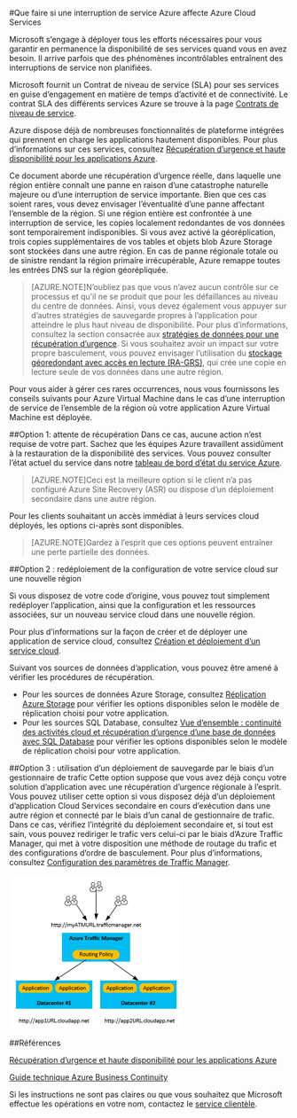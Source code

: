 <properties
	pageTitle="Que faire si une interruption de service Azure affecte Azure Cloud Services | Microsoft Azure"
	description="Découvrez ce que vous devez faire si une interruption de service Azure affecte Azure Cloud Services."
	services="cloud-services"
	documentationCenter=""
	authors="kmouss"
	manager="drewm"
	editor=""/>

<tags
	ms.service="cloud-services"
	ms.workload="cloud-services"
	ms.tgt_pltfrm="na"
	ms.devlang="na"
	ms.topic="article"
	ms.date="05/16/2016"
	ms.author="kmouss;aglick"/>

#Que faire si une interruption de service Azure affecte Azure Cloud Services

Microsoft s’engage à déployer tous les efforts nécessaires pour vous garantir en permanence la disponibilité de ses services quand vous en avez besoin. Il arrive parfois que des phénomènes incontrôlables entraînent des interruptions de service non planifiées.

Microsoft fournit un Contrat de niveau de service (SLA) pour ses services en guise d’engagement en matière de temps d’activité et de connectivité. Le contrat SLA des différents services Azure se trouve à la page [Contrats de niveau de service](https://azure.microsoft.com/support/legal/sla/).

Azure dispose déjà de nombreuses fonctionnalités de plateforme intégrées qui prennent en charge les applications hautement disponibles. Pour plus d’informations sur ces services, consultez [Récupération d’urgence et haute disponibilité pour les applications Azure](https://aka.ms/drtechguide).

Ce document aborde une récupération d’urgence réelle, dans laquelle une région entière connaît une panne en raison d’une catastrophe naturelle majeure ou d’une interruption de service importante. Bien que ces cas soient rares, vous devez envisager l’éventualité d’une panne affectant l’ensemble de la région. Si une région entière est confrontée à une interruption de service, les copies localement redondantes de vos données sont temporairement indisponibles. Si vous avez activé la géoréplication, trois copies supplémentaires de vos tables et objets blob Azure Storage sont stockées dans une autre région. En cas de panne régionale totale ou de sinistre rendant la région primaire irrécupérable, Azure remappe toutes les entrées DNS sur la région géorépliquée.
 
>[AZURE.NOTE]N’oubliez pas que vous n’avez aucun contrôle sur ce processus et qu’il ne se produit que pour les défaillances au niveau du centre de données. Ainsi, vous devez également vous appuyer sur d’autres stratégies de sauvegarde propres à l’application pour atteindre le plus haut niveau de disponibilité. Pour plus d’informations, consultez la section consacrée aux [stratégies de données pour une récupération d’urgence](https://aka.ms/drtechguide#DSDR). Si vous souhaitez avoir un impact sur votre propre basculement, vous pouvez envisager l’utilisation du [stockage géoredondant avec accès en lecture (RA-GRS)](../storage/storage-redundancy.md#read-access-geo-redundant-storage), qui crée une copie en lecture seule de vos données dans une autre région.

Pour vous aider à gérer ces rares occurrences, nous vous fournissons les conseils suivants pour Azure Virtual Machine dans le cas d’une interruption de service de l’ensemble de la région où votre application Azure Virtual Machine est déployée.

##Option 1: attente de récupération 
Dans ce cas, aucune action n’est requise de votre part. Sachez que les équipes Azure travaillent assidûment à la restauration de la disponibilité des services. Vous pouvez consulter l’état actuel du service dans notre [tableau de bord d’état du service Azure](https://azure.microsoft.com/status/).

>[AZURE.NOTE]Ceci est la meilleure option si le client n’a pas configuré Azure Site Recovery (ASR) ou dispose d’un déploiement secondaire dans une autre région.

Pour les clients souhaitant un accès immédiat à leurs services cloud déployés, les options ci-après sont disponibles.

>[AZURE.NOTE]Gardez à l’esprit que ces options peuvent entraîner une perte partielle des données.

##Option 2 : redéploiement de la configuration de votre service cloud sur une nouvelle région 

Si vous disposez de votre code d’origine, vous pouvez tout simplement redéployer l’application, ainsi que la configuration et les ressources associées, sur un nouveau service cloud dans une nouvelle région.

Pour plus d’informations sur la façon de créer et de déployer une application de service cloud, consultez [Création et déploiement d’un service cloud](./cloud-services-how-to-create-deploy-portal.md).

Suivant vos sources de données d’application, vous pouvez être amené à vérifier les procédures de récupération.
  * Pour les sources de données Azure Storage, consultez [Réplication Azure Storage](../storage/storage-redundancy.md#read-access-geo-redundant-storage) pour vérifier les options disponibles selon le modèle de réplication choisi pour votre application.
  * Pour les sources SQL Database, consultez [Vue d’ensemble : continuité des activités cloud et récupération d’urgence d’une base de données avec SQL Database](../sql-database/sql-database-business-continuity.md) pour vérifier les options disponibles selon le modèle de réplication choisi pour votre application. 

##Option 3 : utilisation d’un déploiement de sauvegarde par le biais d’un gestionnaire de trafic 
Cette option suppose que vous avez déjà conçu votre solution d’application avec une récupération d’urgence régionale à l’esprit. Vous pouvez utiliser cette option si vous disposez déjà d’un déploiement d’application Cloud Services secondaire en cours d’exécution dans une autre région et connecté par le biais d’un canal de gestionnaire de trafic. Dans ce cas, vérifiez l’intégrité du déploiement secondaire et, si tout est sain, vous pouvez rediriger le trafic vers celui-ci par le biais d’Azure Traffic Manager, qui met à votre disposition une méthode de routage du trafic et des configurations d’ordre de basculement. Pour plus d’informations, consultez [Configuration des paramètres de Traffic Manager](../traffic-manager/traffic-manager-overview.md#how-to-configure-traffic-manager-settings).

![Équilibrage d’Azure Cloud Services entre différentes régions avec Azure Traffic Manager](./media/cloud-services-disaster-recovery-guidance/using-azure-traffic-manager.png)

##Références 

[Récupération d’urgence et haute disponibilité pour les applications Azure](https://aka.ms/drtechguide)

[Guide technique Azure Business Continuity](https://aka.ms/bctechguide)
 
Si les instructions ne sont pas claires ou que vous souhaitez que Microsoft effectue les opérations en votre nom, contactez le [service clientèle](https://ms.portal.azure.com/#blade/Microsoft_Azure_Support/HelpAndSupportBlade).

<!---HONumber=AcomDC_0525_2016-->